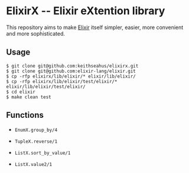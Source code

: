 ElixirX -- Elixir eXtention library
===================================

This repository aims to make [Elixir][1] itself simpler, easier, more convenient and more sophisticated.

## Usage

    $ git clone git@github.com:keithseahus/elixirx.git
    $ git clone git@github.com:elixir-lang/elixir.git
    $ cp -rfp elixirx/lib/elixir/* elixir/lib/elixir/
    $ cp -rfp elixirx/lib/elixir/test/elixir/* elixir/lib/elixir/test/elixir/
    $ cd elixir
    $ make clean test

## Functions

* `EnumX.group_by/4`
* `TupleX.reverse/1`
* `ListX.sort_by_value/1`
* `ListX.value2/1`

  [1]: https://github.com/elixir-lang/elixir


